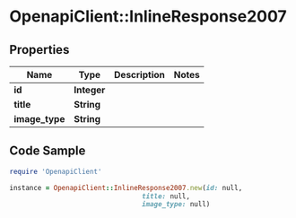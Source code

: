 # OpenapiClient::InlineResponse2007

## Properties

Name | Type | Description | Notes
------------ | ------------- | ------------- | -------------
**id** | **Integer** |  | 
**title** | **String** |  | 
**image_type** | **String** |  | 

## Code Sample

```ruby
require 'OpenapiClient'

instance = OpenapiClient::InlineResponse2007.new(id: null,
                                 title: null,
                                 image_type: null)
```


